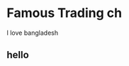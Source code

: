<!DOCTYPE html>
<html lang="en">
<head>
    <meta charset="UTF-8">
    <meta name="viewport" content="width=device-width, initial-scale=1.0">
    <title>Document</title>
</head>
<body>
    <h1>Famous Trading ch</h1>
    <p>I love bangladesh</p>
    <h2>hello</h2>
</body>
</html>
